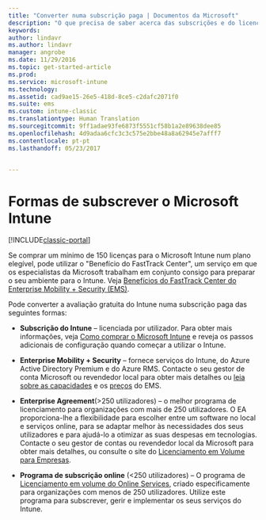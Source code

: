 ```yaml
---
title: "Converter numa subscrição paga | Documentos da Microsoft"
description: "O que precisa de saber acerca das subscrições e do licenciamento depois de configurar a sua avaliação gratuita de 30 dias do Intune."
keywords: 
author: lindavr
ms.author: lindavr
manager: angrobe
ms.date: 11/29/2016
ms.topic: get-started-article
ms.prod: 
ms.service: microsoft-intune
ms.technology: 
ms.assetid: cad9ae15-26e5-418d-8ce5-c2dafc2071f0
ms.suite: ems
ms.custom: intune-classic
ms.translationtype: Human Translation
ms.sourcegitcommit: 9ff1adae93fe6873f5551cf58b1a2e89638dee85
ms.openlocfilehash: 4d9adaa6cfc3c3c575e2bbe48a8a62945e7afff7
ms.contentlocale: pt-pt
ms.lasthandoff: 05/23/2017


---
```


# <a name="ways-to-subscribe-to-microsoft-intune"></a>Formas de subscrever o Microsoft Intune

[!INCLUDE[classic-portal](../includes/classic-portal.md)]

Se comprar um mínimo de 150 licenças para o Microsoft Intune num plano elegível, pode utilizar o "Benefício do FastTrack Center", um serviço em que os especialistas da Microsoft trabalham em conjunto consigo para preparar o seu ambiente para o Intune. Veja [Benefícios do FastTrack Center do Enterprise Mobility + Security (EMS)](https://docs.microsoft.com/enterprise-mobility/Solutions/fasttrack-center-benefit-for-enterprise-mobility-suite-ems).

Pode converter a avaliação gratuita do Intune numa subscrição paga das seguintes formas:

-   **Subscrição do Intune** – licenciada por utilizador. Para obter mais informações, veja [Como comprar o Microsoft Intune](/intune-classic/get-started/start-with-a-paid-subscription-to-microsoft-intune) e reveja os passos adicionais de configuração quando começar a utilizar o Intune.

-   **Enterprise Mobility + Security** – fornece serviços do Intune, do Azure Active Directory Premium e do Azure RMS. Contacte o seu gestor de conta Microsoft ou revendedor local para obter mais detalhes ou [leia sobre as capacidades](https://www.microsoft.com/server-cloud/enterprise-mobility/overview.aspx) e os [preços](https://www.microsoft.com/server-cloud/products/enterprise-mobility-suite/Purchasing.aspx) do EMS.

-   **Enterprise Agreement**(&gt;250 utilizadores) – o melhor programa de licenciamento para organizações com mais de 250 utilizadores. O EA proporciona-lhe a flexibilidade para escolher entre um software no local e serviços online, para se adaptar melhor às necessidades dos seus utilizadores e para ajudá-lo a otimizar as suas despesas em tecnologias. Contacte o seu gestor de contas ou revendedor local da Microsoft para obter mais detalhes, ou consulte o site do [Licenciamento em Volume para Empresas](http://www.microsoft.com/licensing/licensing-options/enterprise.aspx).

-   **Programa de subscrição online** (&lt;250 utilizadores) – O programa de [Licenciamento em volume do Online Services](http://www.microsoft.com/licensing/online-services/default.aspx), criado especificamente para organizações com menos de 250 utilizadores. Utilize este programa para subscrever, gerir e implementar os seus serviços do Intune.

